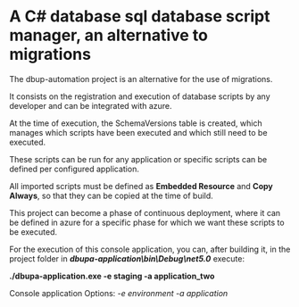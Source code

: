 # A C# database sql database script manager, an alternative to migrations

The dbup-automation project is an alternative for the use of migrations.

It consists on the registration and execution of database scripts by any developer and can be integrated with azure.

At the time of execution, the SchemaVersions table is created, which manages which scripts have been executed and which still need to be executed.

These scripts can be run for any application or specific scripts can be defined per configured application.

All imported scripts must be defined as **Embedded Resource** and **Copy Always**, so that they can be copied at the time of build.

This project can become a phase of continuous deployment, where it can be defined in azure for a specific phase for which we want these scripts to be executed.



For the execution of this console application, you can, after building it, in the project folder in **_dbupa-application\bin\Debug\net5.0_** execute:

**./dbupa-application.exe -e staging -a application_two**


Console application Options:
_-e environment
-a application_
